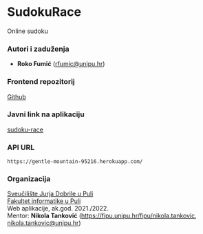 # SudokuRace

Online sudoku

### Autori i zaduženja

- **Roko Fumić** (rfumic@unipu.hr)

### Frontend repozitorij

[Github](https://www.github.com/rfumic/sudoku-race-frontend)

### Javni link na aplikaciju

[sudoku-race](https://sudoku-race.surge.sh)

### API URL

```
https://gentle-mountain-95216.herokuapp.com/
```

### Organizacija

[Sveučilište Jurja Dobrile u Puli](http://www.unipu.hr/)  
[Fakultet informatike u Puli](https://fipu.unipu.hr/)  
Web aplikacije, ak.god. 2021./2022.  
Mentor: **Nikola Tanković** (https://fipu.unipu.hr/fipu/nikola.tankovic, nikola.tankovic@unipu.hr)
